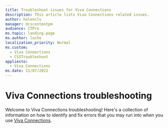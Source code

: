 ```yaml
---
title: Troubleshoot issues for Viva Connections
description: This article lists Viva Connections related issues.
author: helenclu
manager: dcscontentpm
audience: ITPro
ms.topic: landing-page
ms.author: luche
localization_priority: Normal
ms.custom: 
  - Viva Connections
  - CSSTroubleshoot
appliesto: 
  - Viva Connections
ms.date: 11/07/2022
---
```


# Viva Connections troubleshooting

Welcome to Viva Connections troubleshooting! Here's a collection of information on how to identify and fix errors that you may run into when you use [Viva Connections](/viva/connections/viva-connections-overview).
